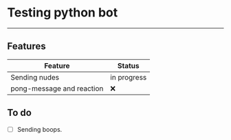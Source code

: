 # Testing python bot

------------

## Features

| **Feature** | **Status** |
|-------------|------------|
|Sending nudes| in progress|
|pong-message and reaction| :x: |

## To do

- [ ] Sending boops.
